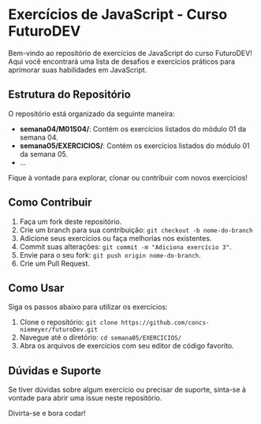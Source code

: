 # Exercícios de JavaScript - Curso FuturoDEV

Bem-vindo ao repositório de exercícios de JavaScript do curso FuturoDEV! Aqui você encontrará uma lista de desafios e exercícios práticos para aprimorar suas habilidades em JavaScript.

## Estrutura do Repositório

O repositório está organizado da seguinte maneira:

- **semana04/M01S04/**: Contém os exercícios listados do  módulo 01 da semana 04.
- **semana05/EXERCICIOS/**: Contém os exercícios listados do  módulo 01 da semana 05.
- ...

Fique à vontade para explorar, clonar ou contribuir com novos exercícios!

## Como Contribuir

1. Faça um fork deste repositório.
2. Crie um branch para sua contribuição: `git checkout -b nome-do-branch`
3. Adicione seus exercícios ou faça melhorias nos existentes.
4. Commit suas alterações: `git commit -m "Adiciona exercício 3"`.
5. Envie para o seu fork: `git push origin nome-do-branch`.
6. Crie um Pull Request.

## Como Usar

Siga os passos abaixo para utilizar os exercícios:

1. Clone o repositório: `git clone https://github.com/concs-niemeyer/futuroDev.git`
2. Navegue até o diretório: `cd semana05/EXERCICIOS/`
3. Abra os arquivos de exercícios com seu editor de código favorito.

## Dúvidas e Suporte

Se tiver dúvidas sobre algum exercício ou precisar de suporte, sinta-se à vontade para abrir uma issue neste repositório.

Divirta-se e bora codar!
